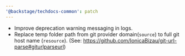 ```yaml
---
'@backstage/techdocs-common': patch
---
```


- Improve deprecation warning messaging in logs.
- Replace temp folder path from git provider domain(`source`) to full git host name (`resource`). (See: https://github.com/IonicaBizau/git-url-parse#giturlparseurl)

